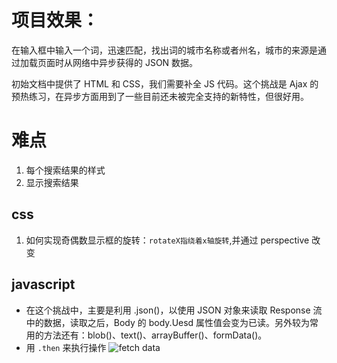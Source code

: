 # 项目效果：

在输入框中输入一个词，迅速匹配，找出词的城市名称或者州名，城市的来源是通过加载页面时从网络中异步获得的 JSON 数据。

初始文档中提供了 HTML 和 CSS，我们需要补全 JS 代码。这个挑战是 Ajax 的预热练习，在异步方面用到了一些目前还未被完全支持的新特性，但很好用。

# 难点

1. 每个搜索结果的样式
2. 显示搜索结果

## css

1. 如何实现奇偶数显示框的旋转：`rotateX指绕着x轴旋转`,并通过 perspective 改变

## javascript

- 在这个挑战中，主要是利用 .json()，以使用 JSON 对象来读取 Response 流中的数据，读取之后，Body 的 body.Uesd 属性值会变为已读。另外较为常用的方法还有：blob()、text()、arrayBuffer()、formData()。
- 用 `.then` 来执行操作
  ![fetch data](https://camo.githubusercontent.com/30c9c481782b47a6d07251ff9e5d3a1d13493b9b/68747470733a2f2f636c2e6c792f3134334e325231623354316f2f496d616765253230323031372d30312d30332532306174253230392e31352e3337253230414d2e706e67)
